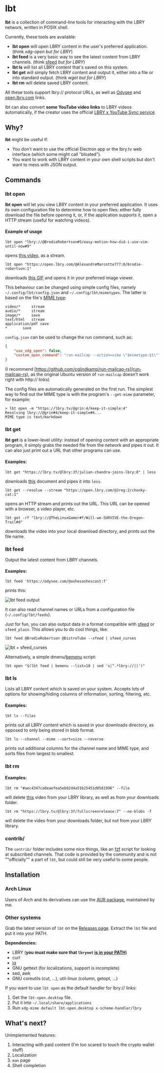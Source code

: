 # lbt

**lbt** is a collection of command-line tools for interacting with the LBRY network, written in POSIX shell.

Currently, these tools are available:

* **lbt open** will open LBRY content in the user's preferred application. (think *xdg-open but for LBRY*)
* **lbt feed** is a very basic way to see the latest content from LBRY channels. (think [sfeed](https://codemadness.org/sfeed-simple-feed-parser.html) *but for LBRY*)
* **lbt ls** will list all LBRY content that's saved on this system.
* **lbt get** will simply fetch LBRY content and output it, either into a file or into standard output. (think *wget but for LBRY*)
* **lbt rm** will delete saved LBRY content.

All these tools support lbry:// protocol URLs, as well as [Odysee](https://odysee.com) and [open.lbry.com](https://open.lbry.com) links.

lbt can also convert **some YouTube video links** to LBRY videos automatically, if the creator uses the official [LBRY x YouTube Sync service](https://lbry.com/youtube).

## Why?

**lbt** might be useful if:

* You don't want to use the official Electron app or the lbry.tv web interface (which some might call "bloated").
* You want to work with LBRY content in your own shell scripts but don't want to mess with JSON output.

## Commands

### lbt open

**lbt open** will let you view LBRY content in your preferred application. It uses its own configuration file to determine how to open files: either fully download the file before opening it, or, if the application supports it, open a HTTP stream (useful for watching videos).

#### Example of usage

`lbt open "lbry://@BrodieRobertson#5/easy-motion-how-did-i-use-vim-until-now#9"`

opens [this video](https://open.lbry.com/@BrodieRobertson:5/easy-motion-how-did-i-use-vim-until-now:9), as a stream.

`lbt open "https://open.lbry.com/@AlexandreMarcotte777:0/brodie-robertson:1"`

downloads [this GIF](https://open.lbry.com/@AlexandreMarcotte777:0/brodie-robertson:1) and opens it in your preferred image viewer.

This behaviour can be changed using simple config files, namely `~/.config/lbt/config.json` and `~/.config/lbt/mimetypes`. The latter is based on the file's [MIME type](https://developer.mozilla.org/en-US/docs/Web/HTTP/Basics_of_HTTP/MIME_types):

```
video/*		stream
audio/*		stream
image/*		save 
text/html	stream
application/pdf	save 
*		save 
```

`config.json` can be used to change the run command, such as:
```json
{
	"use_xdg_open": false,
	"custom_open_command": "run-mailcap --action=view \"$mimetype:$1\""
}
```

(I recommend [https://github.com/cglindkamp/run-mailcap-rs](run-mailcap-rs), as the original Ubuntu version of `run-mailcap` doesn't work right with http:// links)

The config files are automatically generated on the first run. The simplest way to find out the MIME type is with the program's `--get-mime` parameter, for example:

```
> lbt open -m "https://lbry.tv/@grin:4/keep-it-simple:4"
Resolving lbry://@grin#4/keep-it-simple#4...
MIME type is text/markdown
```

### lbt get

**lbt get** is a lower-level utility: instead of opening content with an appropriate program, it simply grabs the needed file from the network and pipes it out. It can also just print out a URL that other programs can use.

#### Examples:

`lbt get "https://lbry.tv/@lbry:3f/julian-chandra-joins-lbry:8" | less`

downloads [this](https://lbry.tv/@lbry:3f/julian-chandra-joins-lbry:8) document and pipes it into `less`.

`lbt get --resolve --stream "https://open.lbry.com/@Jreg:2/chonky-cat:1"`

opens an HTTP stream and prints out the URL. This URL can be opened with a browser, a video player, etc.

`lbt get -rf "lbry://@TheLinuxGamer#f/Will-we-SURVIVE-the-Oregon-Trail#d"`

downloads the video into your local download directory, and prints out the file name.

### lbt feed

Output the latest content from LBRY channels.

#### Examples:

`lbt feed 'https://odysee.com/@ashesashescast:f'`

prints this:

![lbt feed output](lbt-feed.png "lbt feed output")

It can also read channel names or URLs from a configuration file (`~/.config/lbt/feeds`).

Just for fun, you can also output data in a format compatible with [sfeed](https://codemadness.org/sfeed-simple-feed-parser.html) or `sfeed_plain`. This allows you to do cool things, like:

`lbt feed @BrodieRobertson @DistroTube --sfeed | sfeed_curses`

![lbt + sfeed_curses](lbt-sfeed.png "lbt + sfeed curses")

Alternatively, a simple dmenu/[bemenu](https://github.com/Cloudef/bemenu) script:

`lbt open "$(lbt feed | bemenu --list=10 | sed 's|^.*lbry://||')"`

### lbt ls

Lists all LBRY content which is saved on your system. Accepts lots of options for showing/hiding columns of information, sorting, filtering, etc.

#### Examples:

`lbt ls --files`

prints out all LBRY content which is saved in your downloads directory, as opposed to only being stored in blob format.

`lbt ls --channel --mime --sort=size --reverse`

prints out additional columns for the channel name and MIME type, and sorts files from largest to smallest.

### lbt rm

#### Examples:

`lbt rm "#aec4347ca0eaefea5eb92d4a51b25451d0581996" --file`

will delete [this](https://open.lbry.com/@davidpakman:7/how-the-internet-destroyed-your-brain:a) video from your LBRY library, as well as from your downloads folder.

`lbt rm "https://lbry.tv/@lbry:3f/fullscreenrelease:7" --no-blobs -f`

will delete the video from your downloads folder, but not from your LBRY library.

### contrib/

The `contrib/` folder includes some nice things, like an [fzf](https://github.com/junegunn/fzf) script for looking at subscribed channels. That code is provided by the community and is not ""officially"" a part of `lbt`, but could still be very useful to some people.

## Installation

### Arch Linux

Users of Arch and its derivatives can use the [AUR package](https://aur.archlinux.org/packages/lbt/), maintained by me.

### Other systems

Grab the latest version of `lbt` on the [Releases page](https://gitlab.com/gardenappl/lbt/-/releases). Extract the `lbt` file and put it into your PATH.

**Dependencies:**

* LBRY (**you must make sure that `lbrynet` [is in your PATH](https://lbry.com/faq/how-to-cli)**)
* curl
* [jq](https://stedolan.github.io/jq/)
* GNU gettext (for localizations, support is incomplete)
* sed, awk
* GNU coreutils (cut, ...), util-linux (column, getopt, ...)


If you want to use `lbt open` as the default handler for lbry:// links:

1. Get the `lbt-open.desktop` file.
2. Put it into `~/.local/share/applications`
3. Run `xdg-mime default lbt-open.desktop x-scheme-handler/lbry`

## What's next?

Unimplemented features:

1. Interacting with paid content (I'm too scared to touch the crypto wallet stuff)
2. Localization
3. `man` page
4. Shell completion
